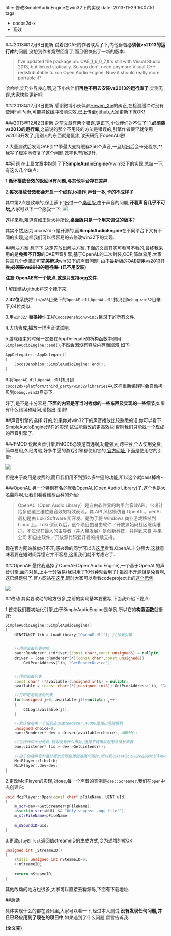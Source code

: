 title: 修改SimpleAudioEngine在win32下的实现
date: 2013-11-29 16:07:51
tags:
- cocos2d-x
- 音效
---

###2013年12月6日更新
试着跟OAE的作者联系了下,向他诉苦**必须装vs2013的运行库**的问题,没想到作者竟然回复了,而且很快出了一新的版本:

>I've updated the package on: OAE_1_6_0_7,It's still with Visual Studio 2013, but linked statically. So you don't need anymore Visual C++ redistributable to run Open Audio Engine.
Now it should really more portable :P

哈哈哈,实乃业界良心啊,这下小伙伴们**再也不用去安装vs2013的运行库了**,实测无误,大家快些更新吧!
<!--more-->

###2013年12月3日更新
感谢微博小伙伴[@Hewen_Xie][14]的纠正,在检测缓冲时没有使用FullPath,可能导致缓冲检测失效,已上传至[github][13],大家更新下就OK!

###2013年12月2日更新
之前文章有两个错误,更正下,小伙伴们对不住了!
1.**必须装vs2013的运行库**,之前说的那个不用装的方法是错误的,引擎作者很早就使用vs2013开发了,用别人的东西就是蛋疼,改天研究下openAL吧!

2.大量测试后发现OAE引**擎最大支持缓存256个声音,一旦超出后会卡死程序,**我写了缓冲池修复了这个问题,效率也有所提升.

##问题
在上篇文章中抱怨了下**SimpleAudioEngine**在win32下的实现,总结一下,有这么几个缺点:

1.**循环播放音效的返回id有问题,与其他平台存在差异.**

2.**每次播放音效都会开启一个线程,io操作,声音一多,卡的不成样子**

其中第2点是致命的,保卫萝卜1出过一个[桌面版][1],由于声音的问题,**开着声音几乎不可玩**,大家可以下一个感受一下:
![][2]

这样来看,难道真如王哲大神所说,**桌面版只是一个用来调试的版本**?

其实不然,因为cocos2d-x是开源的,而**SimpleAudioEngine**在不同平台下又有不同的实现,这样我们可以很容易的去修改win32下的实现.


##解决方案
想了下,决定先放出解决方案,下面的文章其实可看可不看的,最终我采用的是**免费不开源**的OAE声音引擎,基于OpenAL的二次封装,OOP,简单易用.大家只需几个步骤即可**完美解决**win32下的声音问题! ~~由于最新版的OAE使用vs2013开发,**必须装vs2013的运行库**!~~ **(已不用安装)**

**注意:OpenAE有一个缺点,就是只支持ogg文件.**

1.解压缩从github将[这个][15]拽下来!

2.**32位**系统将``lib/x86``目录下的``OpenAE.dll``,``OpenAL.dll``拷贝到``Debug.win32``目录下,64位类似.

3.用``win32/`` **替换掉**你工程``CocosDenshion/win32``目录下的所有文件.

4.大功告成,播放一堆声音试试吧.

5.游戏结束的时候一定要在AppDelegate的析构函数中调用``SimpleAudioEngine::end()``,不然会因没有释放内存而崩溃,如下:

```c++
AppDelegate::~AppDelegate()
{
	CocosDenshion::SimpleAudioEngine::end();
}
```

6.将``OpenAE.dll``,``OpenAL.dll``拷贝到``cocos2dx/platform/third_party/win32/libraries``中,这样重新编译时会自动拷贝到``Debug.win32``目录下.

好了,是不是十分容易,**下面的内容是写当时考虑的一些东西及实现的一些细节**,如果有什么错误和疑问,请指出,谢谢!


##声音引擎的选择
好的,如果你对win32下的声音播放比较熟悉的话,你可以看下SimpleAudioEngine现在的实现,试试能否改的更高效些!否则我们只能找一个现成的声音引擎了.

###FMOD
说起声音引擎,FMODE必须是首选啊,功能强大,跨平台,个人使用免费,简单易用,久经考验,好多牛逼的游戏引擎都使用它的,[官方网址][3],下面是使用它的引擎:

![][4]

但是由于商用是收费的,而且我们用不到那么多牛逼的功能,所以这个就pass掉咯~

###OpenAL
另一个特别有名的就收OpenAL(Open Audio Library)了,这个也是大名鼎鼎啊,让我们看看维基百科的介绍:

>OpenAL（Open Audio Library）是自由软件界的跨平台音效API。它设计给多通道三维位置音效的特效表现。其 API 风格模仿自 OpenGL。penAL 最初是由 Loki Software 所开发。是为了将 Windows 商业游戏移植到 Linux 上。Loki 倒闭以后，这个项目由自由软件／开放源始码社区继续维护。不过现在最大的主导者（并大量发展）是创新科技，并得到来自 苹果公司 和自由软件／开放源代码爱好者的持续支持。

现在官方网站貌似打不开,感兴趣的同学可以去[这里][5]看看.OpenAL十分强大,这就意味着要在短时间弄懂它并不容易,这里我们就不考虑它了.


###OpenAE
最终我选择了OpenAE(Open Audio Engine),一个基于OpenAL的声音引擎,面向对象,上手十分容易(我只用了10分钟就会用了),虽然不开源但是免费啊,这已经足够了.官方网站在[这里][6],同时大家可以看看codeproject上的[这个示例][7].

![][8]

##改动
其实要改动的地方很多,之前的实现基本要重写,下面我介绍下要点:

1.首先我们要初始化引擎,由于SimpleAudioEngine是单例,所以它的**构造函数**就挺好:

```c++
SimpleAudioEngine::SimpleAudioEngine()
{
	HINSTANCE lib = LoadLibrary("OpenAE.dll"); //加载引擎


	//得到设备列表地址
	oae::Renderer* (*driver)(const char*,const unsigned&) = nullptr;
	driver = (oae::Renderer*(*)(const char*,const unsigned&)) 
		GetProcAddress(lib, "GetRenderDevice"); 


	//得到设备列表
	const char* (*available)(unsigned int&) = nullptr;
	available = (const char*(*)(unsigned int&)) GetProcAddress(lib, "GetDeviceName"); 

	//打印可用设备的列表
	for(unsigned j=0; available(j)!=nullptr; j++)
	{
		CCLog(available(j));
	} 

	//默认使用第一个设别去创建Renderer,48000是端口号随便填
	unsigned choice=0; 
	oae::Renderer* dev = driver(available(choice), 48000);

	//这行代码十分诡异,貌似没有什么用处,但是不调用就是无法播放声音
	oae::Listener* lis = dev->GetListener();

	//由于创建声音和最终释放资源会用到这两个指针,所以我以static方式存在的MciPlayer中
	MciPlayer::lib=lib;
	MciPlayer::dev=dev;
}
```

2.更改MciPlayer的实现,对oae,每一个声音的实例是``oae::Screamer``,我们在``open``中去创建它:

```c++
void MciPlayer::Open(const char* pFileName, UINT uId)
{
	m_scr=dev->GetScreamer(pFileName);
	assert(m_scr!=NULL && "Only suppost .ogg file!");
	m_strFileName=pFileName;
	
	m_nSoundID=uId;
}
```

3.更改``playEffect``返回值streameID的生成方式,变为递增的就OK:
```c++
unsigned int _StreameID()
{
	static unsigned int nSteameID=0;
	++nSteameID;
    
    return nSteameID;
}
```

其他改动的地方也很多,大家可以直接去看源码,下面有下载地址.


##后话

具体实现什么的都在源码里,大家可以看一下,经过本人测试,**没有发现任何问题,并且已经应用到了现在的项目中**,如果遇到了什么问题,留言告诉我.


**(全文完)**





[1]:http://www.luobo.cn/pc/
[2]:http://ww2.sinaimg.cn/large/7f870d23jw1eb1z09u9awj20qn0bv0ul.jpg
[3]:http://www.fmod.org/
[4]:http://ww4.sinaimg.cn/large/7f870d23jw1eb1zrn20prj20ok05ht8z.jpg
[5]:http://kcat.strangesoft.net/openal.html
[6]:http://www.openaudioengine.com/
[7]:http://www.codeproject.com/Tips/674472/Open-Audio-Engine
[8]:http://ww2.sinaimg.cn/large/7f870d23jw1eb20ikphx4j20u00df75l.jpg
[9]:http://ww4.sinaimg.cn/large/7f870d23jw1eb216q34nuj20mc05cq3e.jpg
[10]:http://pan.baidu.com/s/1EddhF
[12]:http://www.openaudioengine.com/downloads/OAE_1_6_0_7.zip
[13]:https://github.com/justbilt/CocosDenshion_win32/tree/master/win32
[14]:http://weibo.com/1158210694/AlAcdvfWx
[15]:https://github.com/justbilt/CocosDenshion_win32/archive/master.zip